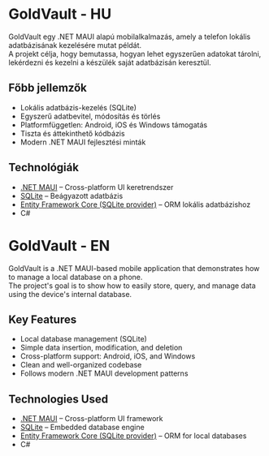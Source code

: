 # GoldVault - HU

GoldVault egy .NET MAUI alapú mobilalkalmazás, amely a telefon lokális adatbázisának kezelésére mutat példát.  
A projekt célja, hogy bemutassa, hogyan lehet egyszerűen adatokat tárolni, lekérdezni és kezelni a készülék saját adatbázisán keresztül.

## Főbb jellemzők

- Lokális adatbázis-kezelés (SQLite)
- Egyszerű adatbevitel, módosítás és törlés
- Platformfüggetlen: Android, iOS és Windows támogatás
- Tiszta és áttekinthető kódbázis
- Modern .NET MAUI fejlesztési minták

## Technológiák

- [.NET MAUI](https://learn.microsoft.com/dotnet/maui/what-is-maui) – Cross-platform UI keretrendszer
- [SQLite](https://www.sqlite.org/index.html) – Beágyazott adatbázis
- [Entity Framework Core (SQLite provider)](https://learn.microsoft.com/ef/core/providers/sqlite/?tabs=dotnet-core-cli) – ORM lokális adatbázishoz
- C#


# GoldVault - EN

GoldVault is a .NET MAUI-based mobile application that demonstrates how to manage a local database on a phone.  
The project's goal is to show how to easily store, query, and manage data using the device's internal database.

## Key Features

- Local database management (SQLite)
- Simple data insertion, modification, and deletion
- Cross-platform support: Android, iOS, and Windows
- Clean and well-organized codebase
- Follows modern .NET MAUI development patterns

## Technologies Used

- [.NET MAUI](https://learn.microsoft.com/dotnet/maui/what-is-maui) – Cross-platform UI framework
- [SQLite](https://www.sqlite.org/index.html) – Embedded database engine
- [Entity Framework Core (SQLite provider)](https://learn.microsoft.com/ef/core/providers/sqlite/?tabs=dotnet-core-cli) – ORM for local databases
- C#
